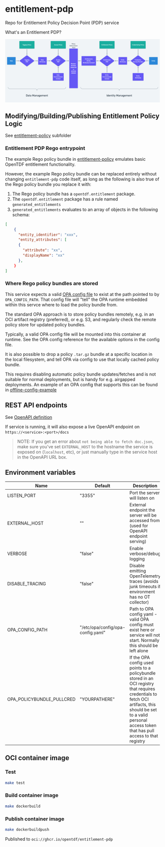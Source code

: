 # entitlement-pdp
Repo for Entitlement Policy Decision Point (PDP) service

What's an Entitlement PDP?

![ABAC System](./index.png)

## Modifying/Building/Publishing Entitlement Policy Logic

See [entitlement-policy](entitlement-policy/README.md) subfolder

### Entitlement PDP Rego entrypoint

The example Rego policy bundle in [entitlement-policy](entitlement-policy/README.md) emulates basic OpenTDF entitlement functionality.

However, the example Rego policy bundle can be replaced entirely without changing `entitlement-pdp` code itself,
as long as the following is also true of the Rego policy bundle you replace it with:

1. The Rego policy bundle has a `opentdf.entitlement` package.
1. The `opentdf.entitlement` package has a rule named `generated_entitlements`
1. `generated_entitlements` evaluates to an array of objects in the following schema:

``` json
[
    {
      "entity_identifier": "xxx",
      "entity_attributes": [
      {
        "attribute": "xx",
        "displayName": "xx"
      },
    }
]
```

### Where Rego policy bundles are stored
This service expects a valid [OPA config file](https://www.openpolicyagent.org/docs/latest/configuration/) to exist at the path pointed to by `OPA_CONFIG_PATH`. That config file will "tell" the OPA runtime embedded within this servce where to load the policy bundle from. 

The standard OPA approach is to store policy bundles remotely, e.g. in an OCI artifact registry (preferred), or e.g. S3, and regularly check the remote policy store for updated policy bundles. 

Typically, a valid OPA config file will be mounted into this container at runtime. See the OPA config reference for the available options in the config file.

It is also possible to drop a policy `.tar.gz` bundle at a specific location in the local filesystem, and tell OPA via config
to use that locally cached policy bundle. 

This requires disabling automatic policy bundle updates/fetches and is not suitable for normal deployments, but is handy for e.g. airgapped deployments. An example of an OPA config that supports this can be found in [offline-config-example](offline-config-example)

## REST API endpoints

See [OpenAPI definition](docs/swagger.json)

If service is running, it will also expose a live OpenAPI endpoint on `https://<service>:<port>/docs`

> NOTE: If you get an error about `not being able to fetch doc.json`, make sure you've set `EXTERNAL_HOST` to the hostname the service is exposed on (`localhost`, etc), or just manually type in the service host in the OpenAPI URL box.

## Environment variables

| Name | Default | Description |
| ---- | ------- | ----------- |
| LISTEN_PORT | "3355" | Port the server will listen on |
| EXTERNAL_HOST | "" | External endpoint the server will be accessed from (used for OpenAPI endpoint serving) |
| VERBOSE | "false" | Enable verbose/debug logging |
| DISABLE_TRACING | "false" | Disable emitting OpenTelemetry traces (avoids junk timeouts if environment has no OT collector) |
| OPA_CONFIG_PATH | "/etc/opa/config/opa-config.yaml" | Path to OPA config yaml - valid OPA config must exist here or service will not start. Normally this should be left alone |
| OPA_POLICYBUNDLE_PULLCRED | "YOURPATHERE" | If the OPA config used points to a policybundle stored in an OCI registry that requires credentials to fetch OCI artifacts, this should be set to a valid personal access token that has pull access to that registry |

## OCI container image

### Test

``` sh
make test
```

### Build container image

``` sh
make dockerbuild
```

### Publish container image

``` sh
make dockerbuildpush
```

Published to `oci://ghcr.io/opentdf/entitlement-pdp`
